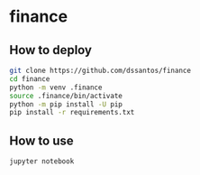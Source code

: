 
# finance

## How to deploy
```bash
git clone https://github.com/dssantos/finance
cd finance
python -m venv .finance
source .finance/bin/activate
python -m pip install -U pip
pip install -r requirements.txt
```

## How to use
```bash
jupyter notebook
```